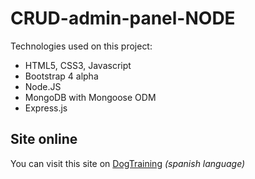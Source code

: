 # CRUD-admin-panel-NODE
Technologies used on this project:
- HTML5, CSS3, Javascript
- Bootstrap 4 alpha
- Node.JS
- MongoDB with Mongoose ODM
-  Express.js

## Site online
You can visit this site on [DogTraining](https://miriamrico.herokuapp.com/) *(spanish language)*


